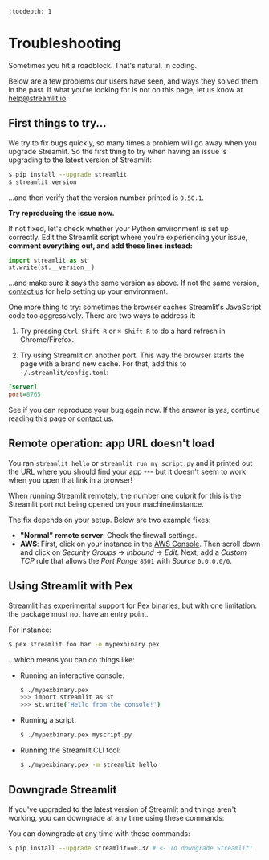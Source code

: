 ```eval_rst
:tocdepth: 1
```

# Troubleshooting

Sometimes you hit a roadblock. That's natural, in coding.

Below are a few problems our users have seen, and ways they solved them in the
past. If what you're looking for is not on this page, let us know at
[help@streamlit.io](mailto:help@streamlit.io).

## First things to try...

We try to fix bugs quickly, so many times a problem will go away when you
upgrade Streamlit. So the first thing to try when having an issue is upgrading
to the latest version of Streamlit:

```bash
$ pip install --upgrade streamlit
$ streamlit version
```

...and then verify that the version number printed is `0.50.1`.

**Try reproducing the issue now.**

If not fixed, let's check whether your Python environment is set up correctly.
Edit the Streamlit script where you're experiencing your issue,
**comment everything out, and add these lines instead:**

```python
import streamlit as st
st.write(st.__version__)
```

...and make sure it says the same version as above. If not the same version,
[contact us](mailto:help@streamlit.io) for help setting up your
environment.

One more thing to try: sometimes the browser caches Streamlit's JavaScript code
too aggressively. There are two ways to address it:

1. Try pressing `Ctrl-Shift-R` or `⌘-Shift-R` to do a hard refresh in
   Chrome/Firefox.

2. Try using Streamlit on another port. This way the browser starts the page
   with a brand new cache. For that, add this to `~/.streamlit/config.toml`:

```ini
[server]
port=8765
```

See if you can reproduce your bug again now. If the answer is _yes_,
continue reading this page or [contact us](mailto:help@streamlit.io).

## Remote operation: app URL doesn't load

You ran `streamlit hello` or `streamlit run my_script.py` and it printed out
the URL where you should find your app --- but it doesn't seem to work when
you open that link in a browser!

When running Streamlit remotely, the number one culprit for this is the
Streamlit port not being opened on your machine/instance.

The fix depends on your setup. Below are two example fixes:

- **"Normal" remote server**: Check the firewall settings.
- **AWS**: First, click on your instance in the [AWS
  Console](https://us-west-2.console.aws.amazon.com/ec2/v2/home?region=us-west-2#Instances:sort=instanceId).
  Then scroll down and click on _Security Groups_ → _Inbound_ → _Edit_. Next, add
  a _Custom TCP_ rule that allows the _Port Range_ `8501` with _Source_
  `0.0.0.0/0`.

## Using Streamlit with Pex

Streamlit has experimental support for [Pex](https://github.com/pantsbuild/pex)
binaries, but with one limitation: the package must not have an entry point.

For instance:

```bash
$ pex streamlit foo bar -o mypexbinary.pex
```

...which means you can do things like:

- Running an interactive console:

  ```bash
  $ ./mypexbinary.pex
  >>> import streamlit as st
  >>> st.write('Hello from the console!')
  ```

- Running a script:

  ```bash
  $ ./mypexbinary.pex myscript.py
  ```

- Running the Streamlit CLI tool:
  ```bash
  $ ./mypexbinary.pex -m streamlit hello
  ```

## Downgrade Streamlit

If you've upgraded to the latest version of Streamlit and things aren't working, you can downgrade at any time using these commands:

You can downgrade at any time with these commands:

```bash
$ pip install --upgrade streamlit==0.37 # <- To downgrade Streamlit!
```

